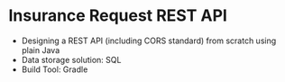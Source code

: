 # Insurance Request REST API

* Designing a REST API (including CORS standard) from scratch using plain Java
* Data storage solution: SQL
* Build Tool: Gradle
